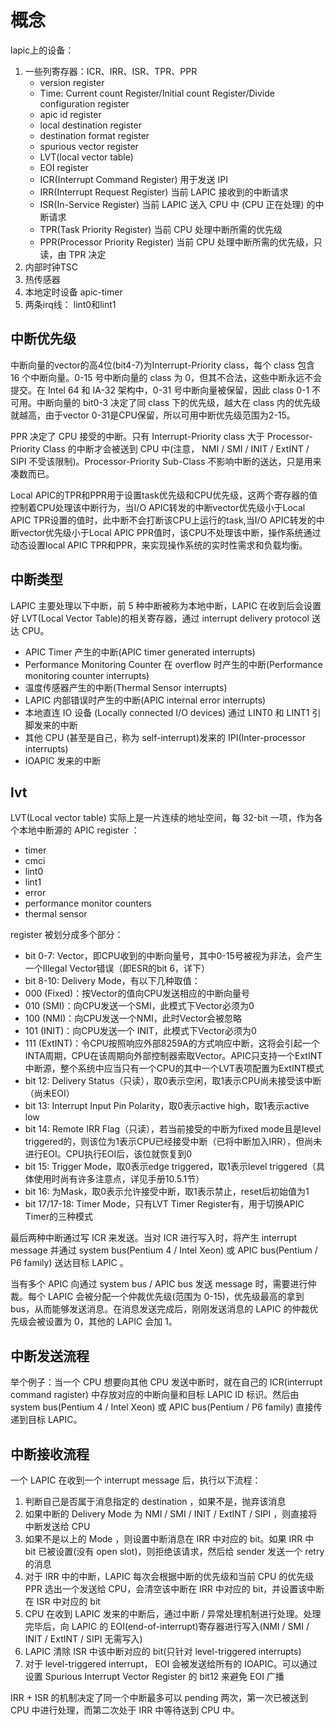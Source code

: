 # 概念
lapic上的设备：
1. 一些列寄存器：ICR、IRR、ISR、TPR、PPR
    - version register
    - Time: Current count Register/Initial count Register/Divide configuration register
    - apic id register
    - local destination register
    - destination format register
    - spurious vector register
    - LVT(local vector table)
    - EOI register
    - ICR(Interrupt Command Register) 用于发送 IPI
    - IRR(Interrupt Request Register) 当前 LAPIC 接收到的中断请求
    - ISR(In-Service Register) 当前 LAPIC 送入 CPU 中 (CPU 正在处理) 的中断请求
    - TPR(Task Priority Register) 当前 CPU 处理中断所需的优先级
    - PPR(Processor Priority Register) 当前 CPU 处理中断所需的优先级，只读，由 TPR 决定
2. 内部时钟TSC
3. 热传感器
4. 本地定时设备 apic-timer
5. 两条irq线： lint0和lint1

## 中断优先级


中断向量的vector的高4位(bit4-7)为Interrupt-Priority class，每个 class 包含 16 个中断向量。0-15 号中断向量的 class 为 0，但其不合法，这些中断永远不会提交。在 Intel 64 和 IA-32 架构中，0-31 号中断向量被保留，因此 class 0-1 不可用。中断向量的 bit0-3 决定了同 class 下的优先级，越大在 class 内的优先级就越高，由于vector 0-31是CPU保留，所以可用中断优先级范围为2-15。

PPR 决定了 CPU 接受的中断。只有 Interrupt-Priority class 大于 Processor-Priority Class 的中断才会被送到 CPU 中(注意， NMI / SMI / INIT / ExtINT / SIPI 不受该限制)。Processor-Priority Sub-Class 不影响中断的送达，只是用来凑数而已。

Local APIC的TPR和PPR用于设置task优先级和CPU优先级，这两个寄存器的值控制着CPU处理该中断行为，当I/O APIC转发的中断vector优先级小于Local APIC TPR设置的值时，此中断不会打断该CPU上运行的task,当I/O APIC转发的中断vector优先级小于Local APIC PPR值时，该CPU不处理该中断，操作系统通过动态设置local APIC TPR和PPR，来实现操作系统的实时性需求和负载均衡。

## 中断类型 

LAPIC 主要处理以下中断，前 5 种中断被称为本地中断，LAPIC 在收到后会设置好 LVT(Local Vector Table)的相关寄存器，通过 interrupt delivery protocol 送达 CPU。
- APIC Timer 产生的中断(APIC timer generated interrupts)
- Performance Monitoring Counter 在 overflow 时产生的中断(Performance monitoring counter interrupts)
- 温度传感器产生的中断(Thermal Sensor interrupts)
- LAPIC 内部错误时产生的中断(APIC internal error interrupts)
- 本地直连 IO 设备 (Locally connected I/O devices) 通过 LINT0 和 LINT1 引脚发来的中断
- 其他 CPU (甚至是自己，称为 self-interrupt)发来的 IPI(Inter-processor interrupts)
- IOAPIC 发来的中断

## lvt
LVT(Local vector table) 实际上是一片连续的地址空间，每 32-bit 一项，作为各个本地中断源的 APIC register ：
- timer
- cmci
- lint0
- lint1
- error
- performance monitor counters
- thermal sensor

register 被划分成多个部分：

- bit 0-7: Vector，即CPU收到的中断向量号，其中0-15号被视为非法，会产生一个Illegal Vector错误（即ESR的bit 6，详下）
- bit 8-10: Delivery Mode，有以下几种取值：
- 000 (Fixed)：按Vector的值向CPU发送相应的中断向量号
- 010 (SMI)：向CPU发送一个SMI，此模式下Vector必须为0
- 100 (NMI)：向CPU发送一个NMI，此时Vector会被忽略
- 101 (INIT)：向CPU发送一个 INIT，此模式下Vector必须为0
- 111 (ExtINT)：令CPU按照响应外部8259A的方式响应中断，这将会引起一个INTA周期，CPU在该周期向外部控制器索取Vector。APIC只支持一个ExtINT中断源，整个系统中应当只有一个CPU的其中一个LVT表项配置为ExtINT模式
- bit 12: Delivery Status（只读），取0表示空闲，取1表示CPU尚未接受该中断（尚未EOI）
- bit 13: Interrupt Input Pin Polarity，取0表示active high，取1表示active low
- bit 14: Remote IRR Flag（只读），若当前接受的中断为fixed mode且是level triggered的，则该位为1表示CPU已经接受中断（已将中断加入IRR），但尚未进行EOI。CPU执行EOI后，该位就恢复到0
- bit 15: Trigger Mode，取0表示edge triggered，取1表示level triggered（具体使用时尚有许多注意点，详见手册10.5.1节）
- bit 16: 为Mask，取0表示允许接受中断，取1表示禁止，reset后初始值为1
- bit 17/17-18: Timer Mode，只有LVT Timer Register有，用于切换APIC Timer的三种模式


最后两种中断通过写 ICR 来发送。当对 ICR 进行写入时，将产生 interrupt message 并通过 system bus(Pentium 4 / Intel Xeon) 或 APIC bus(Pentium / P6 family) 送达目标 LAPIC 。

当有多个 APIC 向通过 system bus / APIC bus 发送 message 时，需要进行仲裁。每个 LAPIC 会被分配一个仲裁优先级(范围为 0-15)，优先级最高的拿到 bus，从而能够发送消息。在消息发送完成后，刚刚发送消息的 LAPIC 的仲裁优先级会被设置为 0，其他的 LAPIC 会加 1。

## 中断发送流程
举个例子：当一个 CPU 想要向其他 CPU 发送中断时，就在自己的 ICR(interrupt command ragister) 中存放对应的中断向量和目标 LAPIC ID 标识。然后由 system bus(Pentium 4 / Intel Xeon) 或 APIC bus(Pentium / P6 family) 直接传递到目标 LAPIC。

## 中断接收流程
一个 LAPIC 在收到一个 interrupt message 后，执行以下流程：

1. 判断自己是否属于消息指定的 destination ，如果不是，抛弃该消息
2. 如果中断的 Delivery Mode 为 NMI / SMI / INIT / ExtINT / SIPI ，则直接将中断发送给 CPU
3. 如果不是以上的 Mode ，则设置中断消息在 IRR 中对应的 bit。如果 IRR 中 bit 已被设置(没有 open slot)，则拒绝该请求，然后给 sender 发送一个 retry 的消息
4. 对于 IRR 中的中断，LAPIC 每次会根据中断的优先级和当前 CPU 的优先级 PPR 选出一个发送给 CPU，会清空该中断在 IRR 中对应的 bit，并设置该中断在 ISR 中对应的 bit
5. CPU 在收到 LAPIC 发来的中断后，通过中断 / 异常处理机制进行处理。处理完毕后，向 LAPIC 的 EOI(end-of-interrupt)寄存器进行写入(NMI / SMI / INIT / ExtINT / SIPI 无需写入)
6. LAPIC 清除 ISR 中该中断对应的 bit(只针对 level-triggered interrupts)
7. 对于 level-triggered interrupt， EOI 会被发送给所有的 IOAPIC。可以通过设置 Spurious Interrupt Vector Register 的 bit12 来避免 EOI 广播

IRR + ISR 的机制决定了同一个中断最多可以 pending 两次，第一次已被送到 CPU 中进行处理，而第二次处于 IRR 中等待送到 CPU 中。